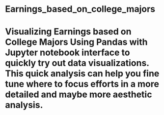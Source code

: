 # Earnings_based_on_college_majors
# Visualizing Earnings based on College Majors  Using Pandas with Jupyter notebook interface to quickly try out data visualizations. This quick analysis can help you fine tune where to focus efforts in a more detailed and maybe more aesthetic analysis.
